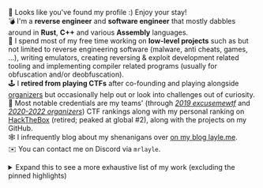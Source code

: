 👋 Looks like you've found my profile :) Enjoy your stay!  
💣 I'm a **reverse engineer** and **software engineer** that mostly dabbles around in **Rust**, **C++** and various **Assembly** languages.  
👹 I spend most of my free time working on **low-level projects** such as but not limited to reverse engineering software (malware, anti cheats, games, ...), writing emulators, creating reversing & exploit development related tooling and implementing compiler related programs (usually for obfuscation and/or deobfuscation).  
🕹️ I **retired from playing CTFs** after co-founding and playing alongside [organizers](https://ctftime.org/team/42934/) but occasionally help out or look into challenges out of curiosity.  
🔑 Most notable credentials are my teams' (through *[2019 excusemewtf](https://ctftime.org/team/104977/)* and *[2020-2022 organizers](https://ctftime.org/team/42934/)*) CTF rankings along with my personal ranking on [HackTheBox](https://app.hackthebox.com/profile/7533) (retired; peaked at global #2), along with the projects on my GitHub.  
🕸️ I infrequently blog about my shenanigans over [on my blog layle.me](https://layle.me).  
✉️ You can contact me on Discord via `mrlayle`.  

<details>
  <summary>Expand this to see a more exhaustive list of my work (excluding the pinned highlights)</summary>

  * [vacation3-emu](https://github.com/ioncodes/vacation3-emu) - An emulator that deobfuscates and decrypts VAC3 anticheat modules
  * [long_night](https://github.com/ioncodes/long_night) - A collection of themes based on pastel colors, created for reverse engineers
  * [RACEAC](https://github.com/ioncodes/RACEAC) - Proof of concept code for an EasyAntiCheat race condition that allowed you to tamper resource data
  * [gg](https://github.com/ioncodes/gg) - WIP GameGear emulator that's able to run some games well
  * [DeadByDaylight](https://github.com/ioncodes/DeadByDaylight) - Dead by Daylight research material gathered while reverse engineering the game
  * [FallGuys](https://github.com/ioncodes/FallGuys) - FallGuys cheat that used internal functions present in one of the first published releases of the game
  * [NonlethalCompany](https://github.com/ioncodes/NonlethalCompany) - Lethal Company cheat that uses Harmony to change various aspects of the game (infinite sprint, no death, etc)
  * [ESP-it](https://github.com/ioncodes/ESP-It) - Witch It ESP cheat 
  * [Clicker Heroes](https://github.com/ioncodes/clickerheroes) - Clicker Heroes cheat that allows you to use self created redemption codes to unlock items by emulating the server response
  * [Maze](https://github.com/ioncodes/Maze) - Cheats for "Maze", LiveOverflow's game hacking challenge
  * [rw](https://github.com/ioncodes/rw) - A kernel driver exposing read/write capabilities to usermode
  * [dlsym_hook](https://github.com/ioncodes/dlsym_hook) - Rewrites a binary statically by lifting the instructions to LLVM, hooking a function and compiling it back
  * [docker-compiler-explorer](https://github.com/ioncodes/docker-compiler-explorer) - Dockerized version of Godbolt's Compiler Explorer preconfigured with C, C++, Rust and LLVM
  * [dbgmon](https://github.com/ioncodes/dbgmon) - Reverse engineered implementation of DbgView's usermode logger
  * [Curveball](https://github.com/ioncodes/Curveball) - Proof of concept code for CVE-2020-0601 also known as the "CryptoAPI exploit"
  * [BlueGate](https://github.com/ioncodes/BlueGate) - PoC for the Remote Desktop Gateway vulnerability - CVE-2020-0609 & CVE-2020-0610
  * [SteamManifestFixer](https://github.com/ioncodes/SteamManifestFixer) - Patches Steam to download depot files without manifest data
  * [pooldump](https://github.com/ioncodes/pooldump) - Allows you to dump all nonpaged `BigPool`s from kernel
  * [sbb](https://github.com/ioncodes/sbb) - A commandline tool that allows you to check the public transportation connection via SBB
  * [JodelAPI](https://github.com/ioncodes/JodelAPI) - A wrapper for Jodel's API
</details>
